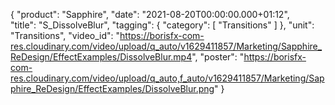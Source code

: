 {
   "product": "Sapphire",
   "date": "2021-08-20T00:00:00.000+01:12",  
   "title": "S_DissolveBlur",
   "tagging": {
   "category": [
      "Transitions"
    ]
   },
   "unit": "Transitions",
   "video_id": "https://borisfx-com-res.cloudinary.com/video/upload/q_auto/v1629411857/Marketing/Sapphire_ReDesign/EffectExamples/DissolveBlur.mp4",
   "poster": "https://borisfx-com-res.cloudinary.com/video/upload/q_auto,f_auto/v1629411857/Marketing/Sapphire_ReDesign/EffectExamples/DissolveBlur.png"
}